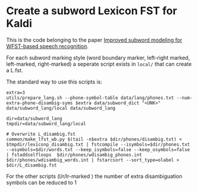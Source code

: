 # Create a subword Lexicon FST for Kaldi

This is the code belonging to the paper [Improved subword modeling for WFST-based speech recognition](https://research.aalto.fi/en/publications/improved-subword-modeling-for-wfstbased-speech-recognition(ed43f22c-f5bd-45ad-99a7-628f82f2283c).html).


For each subword marking style (word boundary marker, left-right marked, left-marked, right-marked) a seperate script exists in `local/` that can create a L.fst.

The standard way to use this scripts is:
    
    extra=3
    utils/prepare_lang.sh --phone-symbol-table data/lang/phones.txt --num-extra-phone-disambig-syms $extra data/subword_dict "<UNK>" data/subword_lang/local data/subword_lang
    
    dir=data/subword_lang
    tmpdir=data/subword_lang/local

    # Overwrite L_disambig.fst
    common/make_lfst_wb.py $(tail -n$extra $dir/phones/disambig.txt) < $tmpdir/lexiconp_disambig.txt | fstcompile --isymbols=$dir/phones.txt --osymbols=$dir/words.txt --keep_isymbols=false --keep_osymbols=false | fstaddselfloops  $dir/phones/wdisambig_phones.int $dir/phones/wdisambig_words.int | fstarcsort --sort_type=olabel > $dir/L_disambig.fst 

For the other scripts (l/r/lr-marked ) the number of extra disambiguation symbols can be reduced to 1



